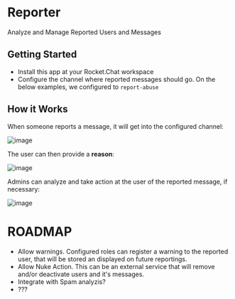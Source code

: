 # Reporter
Analyze and Manage Reported Users and Messages

## Getting Started
- Install this app at your Rocket.Chat workspace
- Configure the channel where reported messages should go. On the below examples, we configured to `report-abuse`

## How it Works
When someone reports a message, it will get into the configured channel:

![image](https://user-images.githubusercontent.com/1761174/210116945-10ea75da-e65b-4ac9-a972-02af67fc72d2.png)

The user can then provide a **reason**:

![image](https://user-images.githubusercontent.com/1761174/210117519-e81f6687-f65b-46b6-8023-4359d7f9283c.png)

Admins can analyze and take action at the user of the reported message, if necessary:

![image](https://user-images.githubusercontent.com/1761174/210117477-d931759f-34c4-4ece-9156-d3dca86b0a53.png)


# ROADMAP
- Allow warnings. Configured roles can register a warning to the reported user, that will be stored an displayed on future reportings.
- Allow Nuke Action. This can be an external service that will remove and/or deactivate users and it's messages.
- Integrate with Spam analyzis?
- ???
